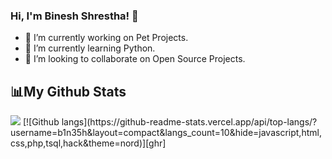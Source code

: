 ### Hi, I'm Binesh Shrestha! 👋

- 🔭 I’m currently working on Pet Projects.
- 🌱 I’m currently learning Python.
- 👯 I’m looking to collaborate on Open Source Projects.

## 📊My Github Stats
<img src="https://github-readme-stats.vercel.app/api?username=b1n35h&&show_icons=true&title_color=ffffff&icon_color=bb2acf&text_color=daf7dc&bg_color=151515">
[![Github langs](https://github-readme-stats.vercel.app/api/top-langs/?username=b1n35h&layout=compact&langs_count=10&hide=javascript,html,css,php,tsql,hack&theme=nord)][ghr]

